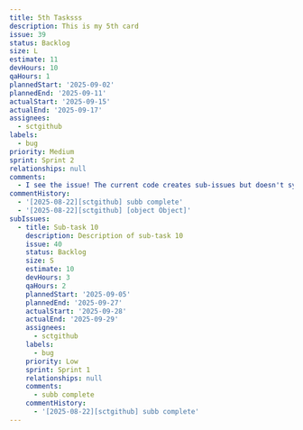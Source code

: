```yaml
---
title: 5th Tasksss
description: This is my 5th card
issue: 39
status: Backlog
size: L
estimate: 11
devHours: 10
qaHours: 1
plannedStart: '2025-09-02'
plannedEnd: '2025-09-11'
actualStart: '2025-09-15'
actualEnd: '2025-09-17'
assignees:
  - sctgithub
labels:
  - bug
priority: Medium
sprint: Sprint 2
relationships: null
comments:
  - I see the issue! The current code creates sub-issues but doesn't sync their properties or move them to status folders. Let me modify the code to handle sub-issues properly: null
commentHistory:
  - '[2025-08-22][sctgithub] subb complete'
  - '[2025-08-22][sctgithub] [object Object]'
subIssues:
  - title: Sub-task 10
    description: Description of sub-task 10
    issue: 40
    status: Backlog
    size: S
    estimate: 10
    devHours: 3
    qaHours: 2
    plannedStart: '2025-09-05'
    plannedEnd: '2025-09-27'
    actualStart: '2025-09-28'
    actualEnd: '2025-09-29'
    assignees:
      - sctgithub
    labels:
      - bug
    priority: Low
    sprint: Sprint 1
    relationships: null
    comments:
      - subb complete
    commentHistory:
      - '[2025-08-22][sctgithub] subb complete'
---
```


